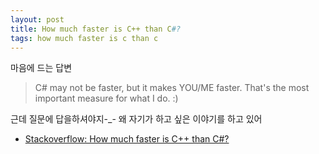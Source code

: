 ```yaml
---
layout: post
title: How much faster is C++ than C#?
tags: how much faster is c than c
---
```


마음에 드는 답변

> C# may not be faster, but it makes YOU/ME faster. That's the most important measure for what I do. :)

근데 질문에 답을하셔야지-_- 왜 자기가 하고 싶은 이야기를 하고 있어

* [Stackoverflow: How much faster is C++ than C#?](http://stackoverflow.com/questions/138361/how-much-faster-is-c-than-c)